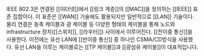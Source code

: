 IEEE 802.3은 연결된 [[이더넷]]에서 [[링크 계층]]의 [[MAC]]을 정의하는 [[IEEE]] 표준 집합이다. 이 표준은 [[WAN]] 기술에도 활용되지만 일반적으로 [[LAN]] 기술이다. 물리 연결은 동축 케이블과 광 케이블 등 다양한 형태의 케이블을 통해 노드와 infrastructure 장치([[스위치]], [[라우터]]) 사이에서 이루어진다. [[전이중 통신]]을 사용한다. 이전에는 유선 LAN에 [[반이중 통신]] 중 하나인 CSMA/CD방식을 사용했다. 유선 LAN을 이루는 케이블로는 [[TP 케이블]]과 [[광섬유 케이블]]이 대표적입니다.